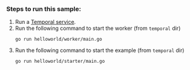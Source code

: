 ### Steps to run this sample:
1) Run a [Temporal service](../../README.md#running-a-temporal-server-locally).
2) Run the following command to start the worker (from `temporal` dir)
    ```
    go run helloworld/worker/main.go
    ```
3) Run the following command to start the example (from `temporal` dir)
    ```
    go run helloworld/starter/main.go
    ```
